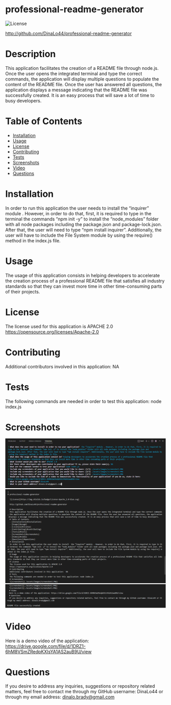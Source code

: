 # professional-readme-generator
  
  ![License](https://img.shields.io/badge/License-Apache_2.0-blue.svg) 

  http://github.com/DinaLo44/professional-readme-generator

  # Description
  This application facilitates the creation of a README file through node.js. Once the user opens the integrated terminal and type the correct commands, the application will display multiple questions to populate the content of the README file. Once the user has answered all questions, the application displays a message indicating that the README file was successfully created. It is an easy process that will save a lot of time to busy developers.
  # Table of Contents
  - [Installation](#installation)
  - [Usage](#usage)
  - [License](#license)
  - [Contributing](#contributing)
  - [Tests](#tests)
  - [Screenshots](#screenshots)
  - [Video](#video)
  - [Questions](#questions)
  # Installation
  In order to run this application the user needs to install  the “inquirer” module . However, in order to do that, first, it is required to type in the terminal the commands “npm init -y” to install the “node_modules” folder with all node packages including the package.json and package-lock.json. After that, the user will need to type “npm install inquirer”. Additionally, the user will have to include the File System module by using the require() method in the index.js file.
  # Usage
  The usage of this application consists in helping developers to accelerate the creation process of a professional README file that satisfies all industry standards so that they can invest more time in other time-consuming parts of their projects. 
  # License 
  The license used for this application is APACHE 2.0
  https://opensource.org/licenses/Apache-2.0
  # Contributing
  Additional contributors involved in this application:  NA
  # Tests
  The following commands are needed in order to test this application: node index.js
  # Screenshots
  ![screenshot1](./assets/images/screenshot1.PNG)
  ![screenshot2](./assets/images/screenshot2.PNG)
  ![screenshot3](./assets/images/screenshot3.PNG)
  # Video 
  Here is a demo video of the application: https://drive.google.com/file/d/1DRZ1-6hM8VSmZRedpKXIsYA1AS2auB9U/view
  # Questions
  If you desire to address any inquiries, suggestions or repository related matters, feel free to contact me through my GitHub username: DinaLo44 or through my email address: dinalo.brady@gmail.com
  